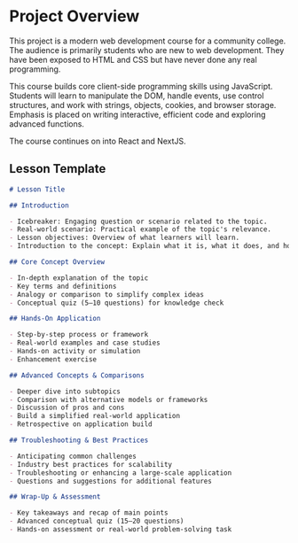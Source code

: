 # Project Overview

This project is a modern web development course for a community college. The audience is primarily students who are new to web development. They have been exposed to HTML and CSS but have never done any real programming.

This course builds core client-side programming skills using JavaScript. Students will learn to manipulate the DOM, handle events, use control structures, and work with strings, objects, cookies, and browser storage. Emphasis is placed on writing interactive, efficient code and exploring advanced functions.

The course continues on into React and NextJS.

## Lesson Template

```md
# Lesson Title

## Introduction

- Icebreaker: Engaging question or scenario related to the topic.
- Real-world scenario: Practical example of the topic's relevance.
- Lesson objectives: Overview of what learners will learn.
- Introduction to the concept: Explain what it is, what it does, and how it fits in the ecosystem.

## Core Concept Overview

- In-depth explanation of the topic
- Key terms and definitions
- Analogy or comparison to simplify complex ideas
- Conceptual quiz (5–10 questions) for knowledge check

## Hands-On Application

- Step-by-step process or framework
- Real-world examples and case studies
- Hands-on activity or simulation
- Enhancement exercise

## Advanced Concepts & Comparisons

- Deeper dive into subtopics
- Comparison with alternative models or frameworks
- Discussion of pros and cons
- Build a simplified real-world application
- Retrospective on application build

## Troubleshooting & Best Practices

- Anticipating common challenges
- Industry best practices for scalability
- Troubleshooting or enhancing a large-scale application
- Questions and suggestions for additional features

## Wrap-Up & Assessment

- Key takeaways and recap of main points
- Advanced conceptual quiz (15–20 questions)
- Hands-on assessment or real-world problem-solving task
```
